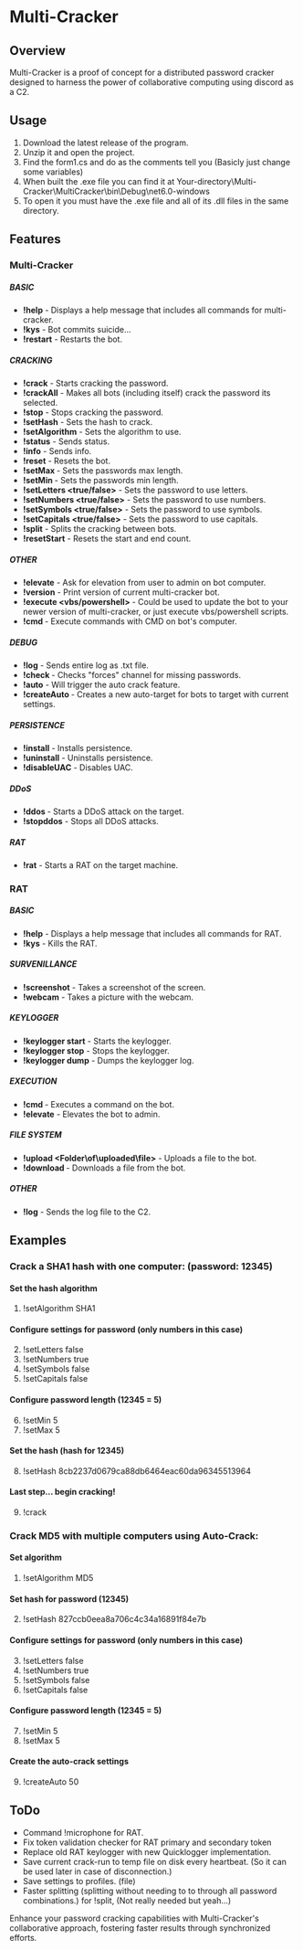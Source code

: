 # Multi-Cracker

## Overview
Multi-Cracker is a proof of concept for a distributed password cracker designed to harness the power of collaborative computing using discord as a C2.

## Usage
1. Download the latest release of the program.
2. Unzip it and open the project.
3. Find the form1.cs and do as the comments tell you (Basicly just change some variables)
4. When built the .exe file you can find it at Your-directory\Multi-Cracker\MultiCracker\bin\Debug\net6.0-windows
5. To open it you must have the .exe file and all of its .dll files in the same directory.

## Features
### Multi-Cracker
##### BASIC
- **!help** - Displays a help message that includes all commands for multi-cracker.
- **!kys** - Bot commits suicide...
- **!restart** - Restarts the bot.
##### CRACKING 
- **!crack** - Starts cracking the password.
- **!crackAll** - Makes all bots (including itself) crack the password its selected.
- **!stop** - Stops cracking the password.
- **!setHash** - Sets the hash to crack.
- **!setAlgorithm** - Sets the algorithm to use.
- **!status** - Sends status.
- **!info** - Sends info.
- **!reset** - Resets the bot.
- **!setMax <length>** - Sets the passwords max length.
- **!setMin <length>** - Sets the passwords min length.
- **!setLetters <true/false>** - Sets the password to use letters.
- **!setNumbers <true/false>** - Sets the password to use numbers.
- **!setSymbols <true/false>** - Sets the password to use symbols.
- **!setCapitals <true/false>** - Sets the password to use capitals.
- **!split** - Splits the cracking between bots.
- **!resetStart** - Resets the start and end count.
##### OTHER
- **!elevate** - Ask for elevation from user to admin on bot computer.
- **!version** - Print version of current multi-cracker bot.
- **!execute <vbs/powershell> <url-to-script-to-execute>** - Could be used to update the bot to your newer version of multi-cracker, or just execute vbs/powershell scripts.
- **!cmd <command>** - Execute commands with CMD on bot's computer.
##### DEBUG
- **!log** - Sends entire log as .txt file.
- **!check <hash>** - Checks \"forces\" channel for missing passwords.
- **!auto** - Will trigger the auto crack feature.
- **!createAuto <Number of Splits>** - Creates a new auto-target for bots to target with current settings.
##### PERSISTENCE
- **!install** - Installs persistence.
- **!uninstall** - Uninstalls persistence.
- **!disableUAC** - Disables UAC.
##### DDoS
- **!ddos <ip> <port> <time>** - Starts a DDoS attack on the target.
- **!stopddos** - Stops all DDoS attacks.
##### RAT
- **!rat** - Starts a RAT on the target machine.

### RAT
##### BASIC
- **!help** - Displays a help message that includes all commands for RAT.
- **!kys** - Kills the RAT.
##### SURVENILLANCE
- **!screenshot** - Takes a screenshot of the screen.
- **!webcam** - Takes a picture with the webcam.
##### KEYLOGGER
- **!keylogger start** - Starts the keylogger.
- **!keylogger stop** - Stops the keylogger.
- **!keylogger dump** - Dumps the keylogger log.
##### EXECUTION
- **!cmd <command>** - Executes a command on the bot.
- **!elevate** - Elevates the bot to admin.
##### FILE SYSTEM 
- **!upload <DISCORD ATTACHMENT> <Folder\\of\\uploaded\\file>** - Uploads a file to the bot.
- **!download <filename>** - Downloads a file from the bot.
##### OTHER
- **!log** - Sends the log file to the C2.

## Examples
### Crack a SHA1 hash with one computer: (password: 12345)
#### Set the hash algorithm
1. !setAlgorithm SHA1
#### Configure settings for password (only numbers in this case)
2. !setLetters false
3. !setNumbers true
4. !setSymbols false
5. !setCapitals false
#### Configure password length (12345 = 5)
6. !setMin 5
7. !setMax 5
#### Set the hash (hash for 12345)
8. !setHash 8cb2237d0679ca88db6464eac60da96345513964
#### Last step... begin cracking!
9. !crack

### Crack MD5 with multiple computers using Auto-Crack:
#### Set algorithm
1. !setAlgorithm MD5
#### Set hash for password (12345)
2. !setHash 827ccb0eea8a706c4c34a16891f84e7b
#### Configure settings for password (only numbers in this case)
3. !setLetters false
4. !setNumbers true
5. !setSymbols false
6. !setCapitals false
#### Configure password length (12345 = 5)
7. !setMin 5
8. !setMax 5
#### Create the auto-crack settings
9. !createAuto 50



## ToDo
- Command !microphone for RAT.
- Fix token validation checker for RAT primary and secondary token
- Replace old RAT keylogger with new Quicklogger implementation.
- Save current crack-run to temp file on disk every heartbeat. (So it can be used later in case of disconnection.)
- Save settings to profiles. (file)
- Faster splitting (splitting without needing to to through all password combinations.) for !split, (Not really needed but yeah...)

Enhance your password cracking capabilities with Multi-Cracker's collaborative approach, fostering faster results through synchronized efforts.
